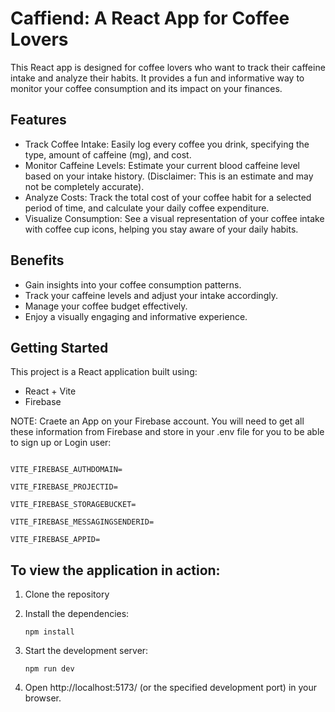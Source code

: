 # Caffiend: A React App for Coffee Lovers

This React app is designed for coffee lovers who want to track their caffeine intake and analyze their habits. It provides a fun and informative way to monitor your coffee consumption and its impact on your finances.

## Features

- Track Coffee Intake: Easily log every coffee you drink, specifying the type, amount of caffeine (mg), and cost.
- Monitor Caffeine Levels: Estimate your current blood caffeine level based on your intake history. (Disclaimer: This is an estimate and may not be completely accurate).
- Analyze Costs: Track the total cost of your coffee habit for a selected period of time, and calculate your daily coffee expenditure.
- Visualize Consumption: See a visual representation of your coffee intake with coffee cup icons, helping you stay aware of your daily habits.

## Benefits

- Gain insights into your coffee consumption patterns.
- Track your caffeine levels and adjust your intake accordingly.
- Manage your coffee budget effectively.
- Enjoy a visually engaging and informative experience.

## Getting Started

This project is a React application built using:

- React + Vite
- Firebase

NOTE:
Craete an App on your Firebase account. You will need to get all these information from Firebase and store in your .env file for you to be able to sign up or Login user:

```VITE_FIREBASE_APIKEY=

VITE_FIREBASE_AUTHDOMAIN=

VITE_FIREBASE_PROJECTID=

VITE_FIREBASE_STORAGEBUCKET=

VITE_FIREBASE_MESSAGINGSENDERID=

VITE_FIREBASE_APPID=
```

## To view the application in action:

1. Clone the repository
2. Install the dependencies:

   `npm install`

3. Start the development server:

   `npm run dev`

4. Open http://localhost:5173/ (or the specified development port) in your browser.
